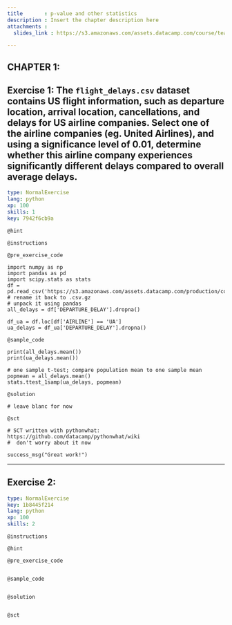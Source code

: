 ```yaml
---
title       : p-value and other statistics
description : Insert the chapter description here
attachments :
  slides_link : https://s3.amazonaws.com/assets.datacamp.com/course/teach/slides_example.pdf

---
```

## CHAPTER 1: 

## Exercise 1: The `flight_delays.csv` dataset contains US flight information, such as departure location, arrival location, cancellations, and delays for US airline companies. Select one of the airline companies (eg. United Airlines), and using a significance level of 0.01, determine whether this airline company experiences significantly different delays compared to overall average delays. 

```yaml
type: NormalExercise
lang: python
xp: 100
skills: 1
key: 7942f6cb9a
```

`@hint`

`@instructions`


`@pre_exercise_code`
```
import numpy as np
import pandas as pd
import scipy.stats as stats
df = pd.read_csv('https://s3.amazonaws.com/assets.datacamp.com/production/course_6777/datasets/Chicago_violent_crimes.csv.gz')
# rename it back to .csv.gz
# unpack it using pandas
all_delays = df['DEPARTURE_DELAY'].dropna()

df_ua = df.loc[df['AIRLINE'] == 'UA']
ua_delays = df_ua['DEPARTURE_DELAY'].dropna()
```

`@sample_code`
```{python}
print(all_delays.mean())
print(ua_delays.mean())

# one sample t-test; compare population mean to one sample mean
popmean = all_delays.mean()
stats.ttest_1samp(ua_delays, popmean) 

```

`@solution`
```{python}
# leave blanc for now
```

`@sct`
```{python}
# SCT written with pythonwhat: https://github.com/datacamp/pythonwhat/wiki
#  don't worry about it now

success_msg("Great work!")
```


---
## Exercise 2:

```yaml
type: NormalExercise
key: 1b8445f214
lang: python
xp: 100
skills: 2
```


`@instructions`

`@hint`

`@pre_exercise_code`
```{python}

```

`@sample_code`
```{python}

```

`@solution`
```{python}

```

`@sct`
```{python}

```
